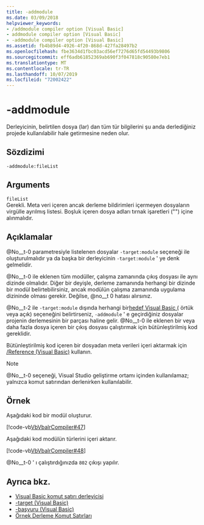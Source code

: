 ```yaml
---
title: -addmodule
ms.date: 03/09/2018
helpviewer_keywords:
- /addmodule compiler option [Visual Basic]
- addmodule compiler option [Visual Basic]
- -addmodule compiler option [Visual Basic]
ms.assetid: fb4b89d4-4926-4f20-868d-427fa28497b2
ms.openlocfilehash: fbe3634d1fbc03acd56ef7276d65fd54493b9806
ms.sourcegitcommit: eff6adb61852369ab690f3f047818c90580e7eb1
ms.translationtype: MT
ms.contentlocale: tr-TR
ms.lasthandoff: 10/07/2019
ms.locfileid: "72002422"
---
```

# <a name="-addmodule"></a>-addmodule
Derleyicinin, belirtilen dosya (lar) dan tüm tür bilgilerini şu anda derlediğiniz projede kullanılabilir hale getirmesine neden olur.  
  
## <a name="syntax"></a>Sözdizimi  
  
```console  
-addmodule:fileList  
```  
  
## <a name="arguments"></a>Arguments  
 `fileList`  
 Gerekli. Meta veri içeren ancak derleme bildirimleri içermeyen dosyaların virgülle ayrılmış listesi. Boşluk içeren dosya adları tırnak işaretleri ("") içine alınmalıdır.  
  
## <a name="remarks"></a>Açıklamalar  
 @No__t-0 parametresiyle listelenen dosyalar `-target:module` seçeneği ile oluşturulmalıdır ya da başka bir derleyicinin `-target:module` ' ye denk gelmelidir.  
  
 @No__t-0 ile eklenen tüm modüller, çalışma zamanında çıkış dosyası ile aynı dizinde olmalıdır. Diğer bir deyişle, derleme zamanında herhangi bir dizinde bir modül belirtebilirsiniz, ancak modülün çalışma zamanında uygulama dizininde olması gerekir. Değilse, @no__t 0 hatası alırsınız.  
  
 @No__t-2 ile `-target:module` dışında herhangi bir[hedef Visual Basic (](../../../visual-basic/reference/command-line-compiler/target.md) örtük veya açık) seçeneğini belirtirseniz, `-addmodule` ' e geçirdiğiniz dosyalar projenin derlemesinin bir parçası haline gelir. @No__t-0 ile eklenen bir veya daha fazla dosya içeren bir çıkış dosyası çalıştırmak için bütünleştirilmiş kod gereklidir.  
  
 Bütünleştirilmiş kod içeren bir dosyadan meta verileri içeri aktarmak için [/Reference (Visual Basic)](../../../visual-basic/reference/command-line-compiler/reference.md) kullanın.  
  
> [!NOTE]
> @No__t-0 seçeneği, Visual Studio geliştirme ortamı içinden kullanılamaz; yalnızca komut satırından derlenirken kullanılabilir.  
  
## <a name="example"></a>Örnek  
 Aşağıdaki kod bir modül oluşturur.  
  
 [!code-vb[VbVbalrCompiler#47](~/samples/snippets/visualbasic/VS_Snippets_VBCSharp/VbVbalrCompiler/VB/OptionStrictOff.vb#47)]  
  
 Aşağıdaki kod modülün türlerini içeri aktarır.  
  
 [!code-vb[VbVbalrCompiler#48](~/samples/snippets/visualbasic/VS_Snippets_VBCSharp/VbVbalrCompiler/VB/OptionStrictOff.vb#48)]  
  
 @No__t-0 ' ı çalıştırdığınızda `802` çıkışı yapılır.  
  
## <a name="see-also"></a>Ayrıca bkz.

- [Visual Basic komut satırı derleyicisi](../../../visual-basic/reference/command-line-compiler/index.md)
- [-target (Visual Basic)](../../../visual-basic/reference/command-line-compiler/target.md)
- [-başvuru (Visual Basic)](../../../visual-basic/reference/command-line-compiler/reference.md)
- [Örnek Derleme Komut Satırları](../../../visual-basic/reference/command-line-compiler/sample-compilation-command-lines.md)
